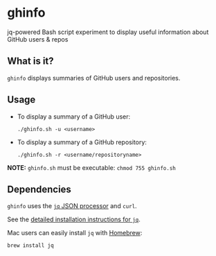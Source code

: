 # ghinfo
jq-powered Bash script experiment to display useful information about GitHub users &amp; repos

## What is it?

`ghinfo` displays summaries of GitHub users and repositories.

## Usage

* To display a summary of a GitHub user:

  ``` ./ghinfo.sh -u <username> ```

* To display a summary of a GitHub repository:

  ``` ./ghinfo.sh -r <username/repositoryname> ```

**NOTE:** `ghinfo.sh` must be executable: ```chmod 755 ghinfo.sh```

## Dependencies

`ghinfo` uses the [`jq` JSON processor](http://stedolan.github.io/jq/) and `curl`.

See the [detailed installation instructions for `jq`](http://stedolan.github.io/jq/download/). 

Mac users can easily install `jq` with [Homebrew](http://brew.sh):

``` brew install jq ```
